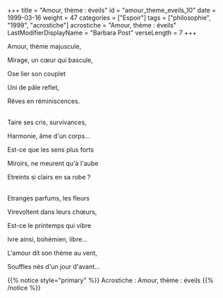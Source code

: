 +++
title = "Amour, thème : éveils"
id = "amour_theme_eveils_10"
date = 1999-03-16
weight = 47
categories = ["Espoir"]
tags = ["philosophie", "1999", "acrostiche"]
acrostiche = "Amour, thème : éveils"
LastModifierDisplayName = "Barbara Post"
verseLength = 7
+++

Amour, thème majuscule,

Mirage, un cœur qui bascule,

Ose lier son couplet

Uni de pâle reflet,

Rêves en réminiscences.

 \
Taire ses cris, survivances,

Harmonie, âme d'un corps...

Est-ce que les sens plus forts

Miroirs, ne meurent qu'à l'aube

Etreints si clairs en sa robe ?

 \
Etranges parfums, les fleurs

Virevoltent dans leurs chœurs,

Est-ce le printemps qui vibre

Ivre ainsi, bohémien, libre...

L'amour dit son thème au vent,

Souffles nés d'un jour d'avant...

{{% notice style="primary" %}}
Acrostiche : Amour, thème : éveils
{{% /notice %}}
